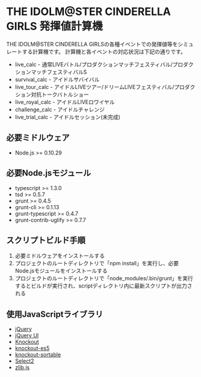 THE IDOLM@STER CINDERELLA GIRLS 発揮値計算機
=================
THE IDOLM@STER CINDERELLA GIRLSの各種イベントでの発揮値等をシミュレートする計算機です。
計算機と各イベントの対応状況は下記の通りです。

* live_calc - 通常LIVEバトル/プロダクションマッチフェスティバル/プロダクションマッチフェスティバルS
* survival_calc - アイドルサバイバル
* live_tour_calc - アイドルLIVEツアー/ドリームLIVEフェスティバル/プロダクション対抗トークバトルショー
* live_royal_calc - アイドルLIVEロワイヤル
* challenge_calc - アイドルチャレンジ
* live_trial_calc - アイドルセッション(未完成)

必要ミドルウェア
---------------

* Node.js >= 0.10.29

必要Node.jsモジュール
---------------

* typescript >= 1.3.0
* tsd >= 0.5.7
* grunt >= 0.4.5
* grunt-cli >= 0.1.13
* grunt-typescript >= 0.4.7
* grunt-contrib-uglify >= 0.7.7

スクリプトビルド手順
---------------

1. 必要ミドルウェアをインストールする
1. プロジェクトのルートディレクトリで「npm install」を実行し、必要Node.jsモジュールをインストールする
1. プロジェクトのルートディレクトリで「node_modules/.bin/grunt」を実行するとビルドが実行され、scriptディレクトリ内に最新スクリプトが出力される

使用JavaScriptライブラリ
---------------

* [jQuery](http://jquery.com/)
* [jQuery UI](http://jqueryui.com/)
* [Knockout](http://knockoutjs.com/)
* [knockout-es5](https://github.com/SteveSanderson/knockout-es5)
* [knockout-sortable](https://github.com/rniemeyer/knockout-sortable)
* [Select2](http://ivaynberg.github.io/select2/)
* [zlib.js](https://github.com/imaya/zlib.js)
